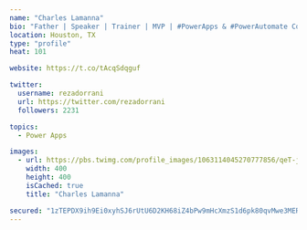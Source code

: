```yaml
---
name: "Charles Lamanna"
bio: "Father | Speaker | Trainer | MVP | #PowerApps & #PowerAutomate Community Super User | YouTuber Right-pointing triangle http://youtube.com/c/rezadorrani | Learn - Share - Clockwise rightwards and leftwards open circle arrows"
location: Houston, TX
type: "profile"
heat: 101

website: https://t.co/tAcqSdqguf

twitter:
  username: rezadorrani
  url: https://twitter.com/rezadorrani
  followers: 2231

topics:
  - Power Apps

images:
  - url: https://pbs.twimg.com/profile_images/1063114045270777856/qeT-jpWr_400x400.jpg
    width: 400
    height: 400
    isCached: true
    title: "Charles Lamanna"

secured: "1zTEPDX9ih9Ei0xyhSJ6rUtU6D2KH68iZ4bPw9mHcXmzS1d6pk80qvMwe3MER0TpA77DM6LGt5CZUsd536cQZgWk3/nIhscALCRaaz32viZbuZi1fm/emaz+K6NwXz5oo7sI2LqDUaWlnSSCw3HHER9JzCoXheN4uS1BLK2Dyy4vb3tK96xp2yrzEZ/2HamfclV9Ho90KoaJ48IG8ESSRKlupXWtlSIVCZzZS3vh3DRn469fr1L8eNVQPXFJNP0Y/jpss+Bty713w8KQvgR0JO4f2yzxsd1AIkXq5dpr0LfTnw9Ffk7jkZoatwIdWRFcx+KOkt4oIqnMw0E5dStL8hmtV4lyaj30Ipn5k9wfBN+SuoxFa5LY7GtDgG+jYbJ2YRTt0EYu2/hC6AJiePRt4w==;v6BqEnCKkBCWj5CtRJun+w=="
---
```


